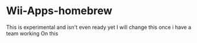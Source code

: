# Wii-Apps-homebrew
This is experimental and isn't even ready yet
I will change this once i have a team working
On this
